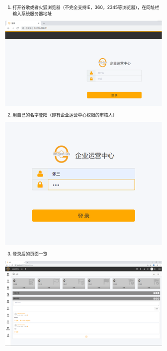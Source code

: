 1. 打开谷歌或者火狐浏览器（不完全支持IE，360，2345等浏览器），在网址栏输入系统服务器地址

![web](./images/webduan.png)

2. 用自己的名字登陆（即有企业运营中心权限的审核人）

![web](./images/webduan1.png)

3. 登录后的页面一览

![web](./images/webduan2.png)